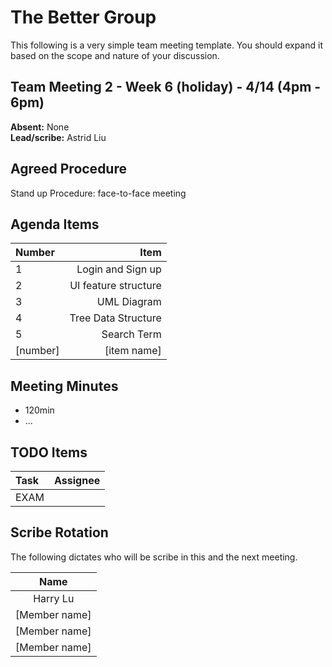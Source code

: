 # The Better Group
This following is a very simple team meeting template. You should expand it based on the scope and nature of your discussion.

## Team Meeting 2 - Week 6 (holiday) - 4/14 (4pm - 6pm)
**Absent:** None
<br>
**Lead/scribe:** Astrid Liu

## Agreed Procedure
Stand up Procedure: face-to-face meeting

## Agenda Items
| Number   |                 Item |
|:---------|---------------------:|
| 1        |    Login and Sign up |
| 2        | UI feature structure |
| 3        |          UML Diagram |
| 4        |  Tree Data Structure |
| 5        |          Search Term |
| [number] |          [item name] |

## Meeting Minutes
- 120min
- ...

## TODO Items
| Task                | Assignee |
|:--------------------|---------:|
| EXAM                |          |

## Scribe Rotation
The following dictates who will be scribe in this and the next meeting.

|     Name      |
|:-------------:|
|   Harry Lu    |
| [Member name] |
| [Member name] |
| [Member name] |